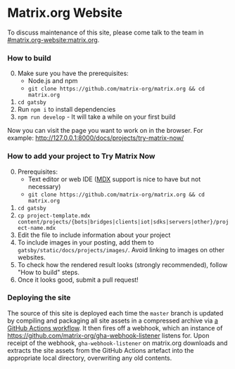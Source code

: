 # Matrix.org Website

To discuss maintenance of this site, please come talk to the team in [#matrix.org-website:matrix.org](https://matrix.to/#/#matrix.org-website:matrix.org).

### How to build

0. Make sure you have the prerequisites:
   - Node.js and npm
   - `git clone https://github.com/matrix-org/matrix.org && cd matrix.org`
1. `cd gatsby`
2. Run `npm i` to install dependencies
3. `npm run develop` - It will take a while on your first build

Now you can visit the page you want to work on in the browser. For example: http://127.0.0.1:8000/docs/projects/try-matrix-now/

### How to add your project to Try Matrix Now

0. Prerequisites:
   - Text editor or web IDE ([MDX](https://mdxjs.com/) support is nice to have
     but not necessary)
   - `git clone https://github.com/matrix-org/matrix.org && cd matrix.org`
1. `cd gatsby`
1. `cp project-template.mdx content/projects/{bots|bridges|clients|iot|sdks|servers|other}/project-name.mdx`
1. Edit the file to include information about your project
1. To include images in your posting, add them to `gatsby/static/docs/projects/images/`. Avoid linking to images on other websites.
1. To check how the rendered result looks (strongly recommended), follow "How to build" steps.
1. Once it looks good, submit a pull request!

### Deploying the site

The source of this site is deployed each time the `master` branch is updated by compiling and packaging all site assets in a compressed
archive via [a GitHub Actions workflow](https://github.com/matrix-org/matrix.org/blob/master/.github/workflows/build-matrix.org.yml).
It then fires off a webhook, which an instance of https://github.com/matrix-org/gha-webhook-listener listens for. Upon receipt of the
webhook, `gha-webhook-listener` on matrix.org downloads and extracts the site assets from the GitHub Actions artefact into the appropriate
local directory, overwriting any old contents.

